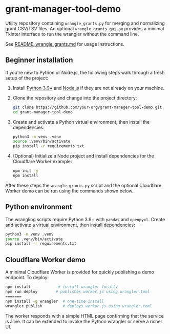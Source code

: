 # grant-manager-tool-demo

Utility repository containing `wrangle_grants.py` for merging and normalizing grant CSV/TSV files.
An optional `wrangle_grants_gui.py` provides a minimal Tkinter interface to run the wrangler without the command line.

See [README_wrangle_grants.md](README_wrangle_grants.md) for usage instructions.

## Beginner installation

If you're new to Python or Node.js, the following steps walk through a fresh
setup of the project:

1. Install [Python 3.9+](https://www.python.org/downloads/) and
   [Node.js](https://nodejs.org/) if they are not already on your machine.
2. Clone the repository and change into the project directory:

   ```bash
   git clone https://github.com/your-org/grant-manager-tool-demo.git
   cd grant-manager-tool-demo
   ```
3. Create and activate a Python virtual environment, then install the
   dependencies:

   ```bash
   python3 -m venv .venv
   source .venv/bin/activate
   pip install -r requirements.txt
   ```
4. (Optional) Initialize a Node project and install dependencies for the
   Cloudflare Worker example:

   ```bash
   npm init -y
   npm install
   ```

After these steps the `wrangle_grants.py` script and the optional Cloudflare
Worker demo can be run using the commands shown below.

## Python environment

The wrangling scripts require Python 3.9+ with `pandas` and `openpyxl`.
Create and activate a virtual environment, then install dependencies:

```bash
python3 -m venv .venv
source .venv/bin/activate
pip install -r requirements.txt
```

## Cloudflare Worker demo

A minimal Cloudflare Worker is provided for quickly publishing a demo endpoint.
To deploy:

```bash
npm install            # install wrangler locally
npm run deploy        # publishes worker.js using wrangler.toml
=======
npm install -g wrangler  # one-time install
wrangler publish         # deploys worker.js using wrangler.toml
```

The worker responds with a simple HTML page confirming that the service is alive.
It can be extended to invoke the Python wrangler or serve a richer UI.


